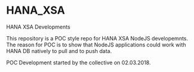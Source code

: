 # HANA_XSA
HANA XSA Developments

This repository is a POC style repo for HANA XSA NodeJS developemnts.
The reason for POC is to show that NodeJS applications could work with HANA DB natively to pull and to push data.

POC Development started by the collective on 02.03.2018.


